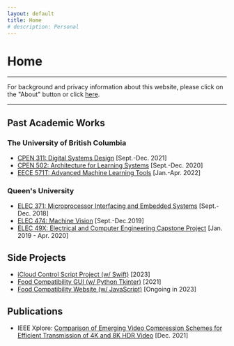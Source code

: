```yaml
---
layout: default
title: Home
# description: Personal
---
```


<!-- <div align="center">Home Page</div> -->

# Home

* * *

For background and privacy information about this website, please click on the "About" button or click [here](/md_files/about).

<!-- Welcome to my website. Here you can find my past academic software-related works and side projects that I decide to post on GitHub. Click on the links in the bullet lists to visit their respective pages and repositories. -->

* * *

## Past Academic Works

### The University of British Columbia

* [CPEN 311: Digital Systems Design](/md_files/cpen311) [Sept.-Dec. 2021]
* [CPEN 502: Architecture for Learning Systems](/md_files/cpen502) [Sept.-Dec. 2020]
* [EECE 571T: Advanced Machine Learning Tools](/md_files/eece571t) [Jan.-Apr. 2022]


### Queen's University

* [ELEC 371: Microprocessor Interfacing and Embedded Systems](/md_files/elec371) [Sept.-Dec. 2018]
* [ELEC 474: Machine Vision](/md_files/elec474) [Sept.-Dec.2019]
* [ELEC 49X: Electrical and Computer Engineering Capstone Project](/md_files/elec49x) [Jan. 2019 - Apr. 2020]

## Side Projects

* [iCloud Control Script Project (w/ Swift)](/md_files/side_icloudctrlscript) [2023]
* [Food Compatibility GUI (w/ Python Tkinter)](/md_files/side_foodcompat) [2021]
* [Food Compatibility Website (w/ JavaScript)](/md_files/side_foodcompat_js) [Ongoing in 2023]

## Publications

* IEEE Xplore: <a href="https://doi.org/10.1109/MeditCom49071.2021.9647504" target="_blank">Comparison of Emerging Video Compression Schemes for Efficient Transmission of 4K and 8K HDR Video</a> [Dec. 2021]

<!--
Text can be **bold**, _italic_, or ~~strikethrough~~.

[Link to another page](./another-page.html).

There should be whitespace between paragraphs.

There should be whitespace between paragraphs. We recommend including a README, or a file with information about your project.

# Header 1

This is a normal paragraph following a header. GitHub is a code hosting platform for version control and collaboration. It lets you and others work together on projects from anywhere.

## Header 2

> This is a blockquote following a header.
>
> When something is important enough, you do it even if the odds are not in your favor.

### Header 3

```js
// Javascript code with syntax highlighting.
var fun = function lang(l) {
  dateformat.i18n = require('./lang/' + l)
  return true;
}
```

```ruby
# Ruby code with syntax highlighting
GitHubPages::Dependencies.gems.each do |gem, version|
  s.add_dependency(gem, "= #{version}")
end
```

#### Header 4

*   This is an unordered list following a header.
*   This is an unordered list following a header.
*   This is an unordered list following a header.

##### Header 5

1.  This is an ordered list following a header.
2.  This is an ordered list following a header.
3.  This is an ordered list following a header.

###### Header 6

| head1        | head two          | three |
|:-------------|:------------------|:------|
| ok           | good swedish fish | nice  |
| out of stock | good and plenty   | nice  |
| ok           | good `oreos`      | hmm   |
| ok           | good `zoute` drop | yumm  |

### There's a horizontal rule below this.

* * *

### Here is an unordered list:

*   Item foo
*   Item bar
*   Item baz
*   Item zip

### And an ordered list:

1.  Item one
1.  Item two
1.  Item three
1.  Item four

### And a nested list:

- level 1 item
  - level 2 item
  - level 2 item
    - level 3 item
    - level 3 item
- level 1 item
  - level 2 item
  - level 2 item
  - level 2 item
- level 1 item
  - level 2 item
  - level 2 item
- level 1 item

### Small image

![Octocat](https://github.githubassets.com/images/icons/emoji/octocat.png)

### Large image

![Branching](https://guides.github.com/activities/hello-world/branching.png)


### Definition lists can be used with HTML syntax.

<dl>
<dt>Name</dt>
<dd>Godzilla</dd>
<dt>Born</dt>
<dd>1952</dd>
<dt>Birthplace</dt>
<dd>Japan</dd>
<dt>Color</dt>
<dd>Green</dd>
</dl>

```
Long, single-line code blocks should not wrap. They should horizontally scroll if they are too long. This line should be long enough to demonstrate this.
```

```
The final element.
```
-->
